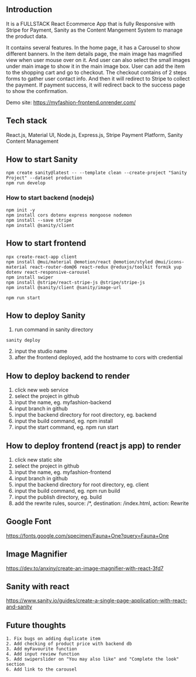 ## Introduction
It is a FULLSTACK React Ecommerce App that is fully Responsive with Stripe for Payment, Sanity as the Content Mangement System to manage the product data. 

It contains several features. In the home page, it has a Carousel to show different banners. In the item details page, the main image has magnified view when user mouse over on it. And user can also select the small images under main image to show it in the main image box. User can add the item to the shopping cart and go to checkout. The checkout contains of 2 steps forms to gather user contact info. And then it will redirect to Stripe to collect the payment. If payment success, it will redirect back to the success page to show the confirmation.

Demo site:  https://myfashion-frontend.onrender.com/

## Tech stack
React.js, Material UI, Node.js, Express.js, Stripe Payment Platform, Sanity Content Management

## How to start Sanity
```
npm create sanity@latest -- --template clean --create-project "Sanity Project" --dataset production
npm run develop
```
### How to start backend (nodejs)
```
npm init -y
npm install cors dotenv express mongoose nodemon
npm install --save stripe
npm install @sanity/client
```

## How to start frontend
```
npx create-react-app client
npm install @mui/material @emotion/react @emotion/styled @mui/icons-material react-router-dom@6 react-redux @reduxjs/toolkit formik yup dotenv react-responsive-carousel
npm install swiper
npm install @stripe/react-stripe-js @stripe/stripe-js
npm install @sanity/client @sanity/image-url

npm run start
```

## How to deploy Sanity
1. run command in sanity directory
```
sanity deploy
```
2. input the studio name
3. after the frontend deployed, add the hostname to cors with credential

## How to deploy backend to render
1. click new web service
2. select the project in github
3. input the name, eg. myfashion-backend
4. input branch in github
5. input the backend directory for root directory, eg. backend
6. input the build command, eg. npm install
7. input the start command, eg. npm run start

## How to deploy frontend (react js app) to render
1. click new static site
2. select the project in github
3. input the name, eg. myfashion-frontend
4. input branch in github
5. input the backend directory for root directory, eg. client
6. input the build command, eg. npm run build
7. input the publish directory, eg. build
8. add the rewrite rules, source: /*, destination: /index.html, action: Rewrite

## Google Font
https://fonts.google.com/specimen/Fauna+One?query=Fauna+One

## Image Magnifier
https://dev.to/anxiny/create-an-image-magnifier-with-react-3fd7

## Sanity with react
https://www.sanity.io/guides/create-a-single-page-application-with-react-and-sanity

## Future thoughts
```
1. Fix bugs on adding duplicate item
2. Add checking of product price with backend db
3. Add myFavourite function
4. Add input review function
5. Add swiperslider on "You may also like" and "Complete the look" section
6. Add link to the carousel
```